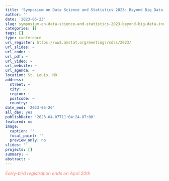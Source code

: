 ```yaml
---
title: 'Symposium on Data Science and Statistics 2023: Beyond Big Data: Inquire, Investigate, Implement, Innovate'
author: ''
date: '2023-05-23'
slug: symposium-on-data-science-and-statistics-2023-beyond-big-data-inquire-investigate-implement-innovate
categories: []
tags: []
type: conference
url_register: https://ww2.amstat.org/meetings/sdss/2023/
url_slides: ~
url_code: ~
url_pdf: ~
url_video: ~
url_website: ~
url_agenda: ~
location: St. Louis, MO 
address:
  street: ~
  city: ~
  region: ~
  postcode: ~
  country: ~
date_end: '2023-05-26'
all_day: yes
publishDate: '2023-04-07T11:04:24-07:00'
featured: no
image:
  caption: ''
  focal_point: ''
  preview_only: no
slides: ''
projects: []
summary: ~
abstract: ~
---
```

<span style="color: salmon;">*Early-bird registration ends on April 20th*</span>

<!--more-->
